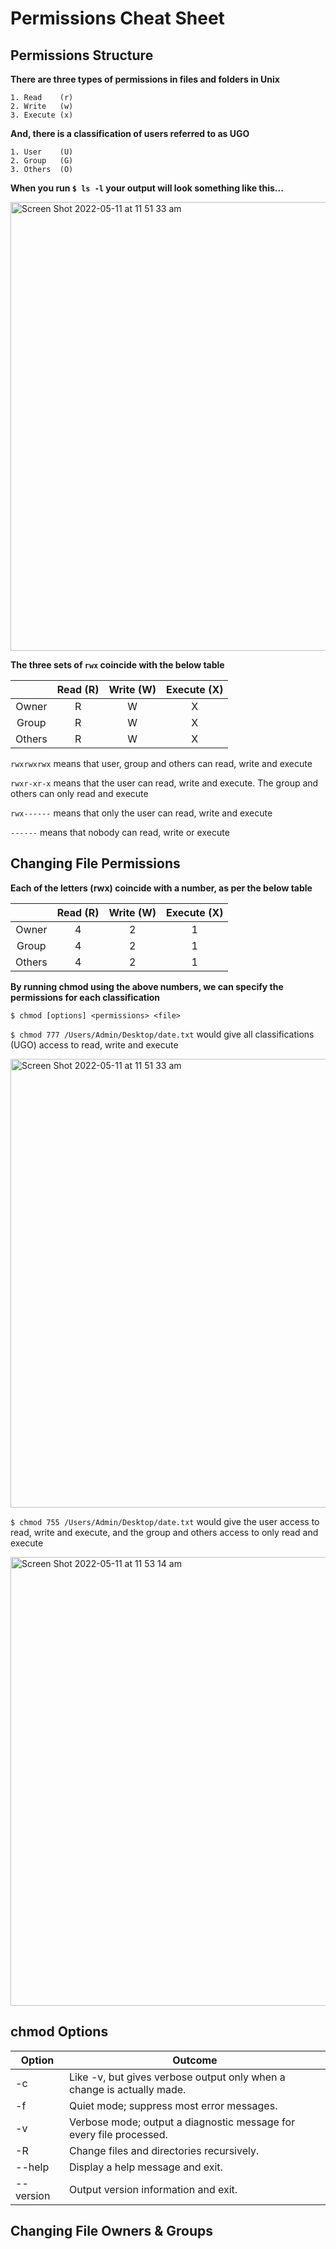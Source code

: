 # Permissions Cheat Sheet

## Permissions Structure

**There are three types of permissions in files and folders in Unix**

    1. Read    (r)
    2. Write   (w)
    3. Execute (x)
    
**And, there is a classification of users referred to as UGO**

    1. User    (U)
    2. Group   (G)
    3. Others  (O)
    
**When you run `$ ls -l` your output will look something like this...**

<img align="center" img width="718" alt="Screen Shot 2022-05-11 at 11 51 33 am" src="https://user-images.githubusercontent.com/72744507/167752785-f9ced595-4981-41fd-9068-81c208a0f319.png">

**The three sets of `rwx` coincide with the below table**

|| Read (R)      | Write (W)     | Execute (X)  |
|:------------:| :------------:| :------------:| :-----------:|
|Owner|       R       |       W       |       X      |
|Group|       R       |       W       |       X      |
|Others|       R       |       W       |       X      |

`rwxrwxrwx` means that user, group and others can read, write and execute

`rwxr-xr-x` means that the user can read, write and execute. The group and others can only read and execute

`rwx------` means that only the user can read, write and execute

`------` means that nobody can read, write or execute

## Changing File Permissions

**Each of the letters (rwx) coincide with a number, as per the below table**


|| Read (R)      | Write (W)     | Execute (X)  |
|:------------:| :------------:| :------------:| :-----------:|
|Owner|       4       |       2       |       1      |
|Group|       4       |       2       |       1      |
|Others|       4       |       2       |       1      |



**By running chmod using the above numbers, we can specify the permissions for each classification**

`$ chmod [options] <permissions> <file>`

`$ chmod 777 /Users/Admin/Desktop/date.txt` would give all classifications (UGO) access to read, write and execute

<img align="center" img width="718" alt="Screen Shot 2022-05-11 at 11 51 33 am" src="https://user-images.githubusercontent.com/72744507/167752785-f9ced595-4981-41fd-9068-81c208a0f319.png">


`$ chmod 755 /Users/Admin/Desktop/date.txt` would give the user access to read, write and execute, and the group and others access to only read and execute

<img align="center" img width="718" alt="Screen Shot 2022-05-11 at 11 53 14 am" src="https://user-images.githubusercontent.com/72744507/167752962-09604bc7-5945-44ee-ae14-8a4e3e7d3bd6.png">


## chmod Options


| Option     | Outcome     |
|------------|-------------| 
|-c| 	Like -v, but gives verbose output only when a change is actually made.|
|-f| 	Quiet mode; suppress most error messages.|
|-v| 	Verbose mode; output a diagnostic message for every file processed.|
|-R| 	Change files and directories recursively.|
|--help|	Display a help message and exit.|
|--version|	Output version information and exit.|

## Changing File Owners & Groups

